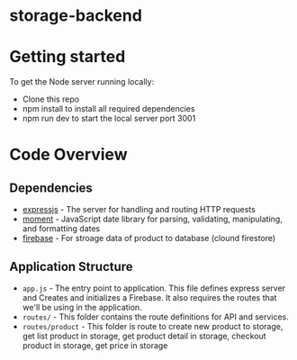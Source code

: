 # storage-backend

# Getting started 
To get the Node server running locally:

- Clone this repo
- npm install to install all required dependencies
- npm run dev to start the local server port 3001

# Code Overview

## Dependencies

- [expressjs](https://github.com/expressjs/express) - The server for handling and routing HTTP requests
- [moment](https://github.com/moment/moment/) - JavaScript date library for parsing, validating, manipulating, and formatting dates
- [firebase](https://github.com/firebase/firebase-js-sdk) - For stroage data of product to database (clound firestore)

## Application Structure

- `app.js` - The entry point to application. This file defines express server and Creates and initializes a Firebase. It also requires the routes that we'll be using in the application.
- `routes/` - This folder contains the route definitions for API and services.
- `routes/product` - This folder is route to create new product to storage, get list product in storage, get product detail in storage, checkout product in storage, get price in storage
